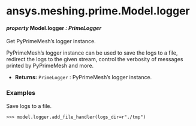 <a id="ansys-meshing-prime-model-logger"></a>

# ansys.meshing.prime.Model.logger

<a id="ansys.meshing.prime.Model.logger"></a>

#### *property* Model.logger *: PrimeLogger*

Get PyPrimeMesh’s logger instance.

PyPrimeMesh’s logger instance can be used to save the logs to a file,
redirect the logs to the given stream, control the verbosity
of messages printed by PyPrimeMesh and more.

* **Returns:**
  `PrimeLogger`
  : PyPrimeMesh’s logger instance.

### Examples

Save logs to a file.

```pycon
>>> model.logger.add_file_handler(logs_dir=r"./tmp")
```

<!-- !! processed by numpydoc !! -->
